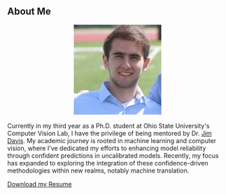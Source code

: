 ## About Me
<div style="text-align:center;">
  <img src="/assets/images/headshot.jpg" alt="A picture of me." width="200"/>
</div>

Currently in my third year as a Ph.D. student at Ohio State University's Computer Vision Lab, I have the privilege of being mentored by Dr. [Jim Davis](http://web.cse.ohio-state.edu/~davis.1719/jwdavis.html). My academic journey is rooted in machine learning and computer vision, where I've dedicated my efforts to enhancing model reliability through confident predictions in uncalibrated models. Recently, my focus has expanded to exploring the integration of these confidence-driven methodologies within new realms, notably machine translation.

[Download my Resume](assets/resume.pdf)
